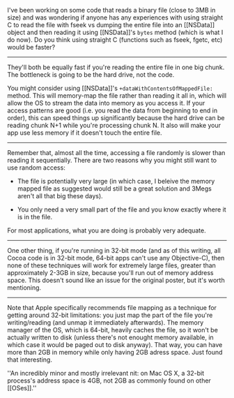 

I've been working on some code that reads a binary file (close to 3MB in size) and was wondering if anyone has any experiences with using straight C to read the file with fseek vs dumping the entire file into an [[NSData]] object and then reading it using [[NSData]]'s <code>bytes</code> method (which is what I do now). Do you think using straight C (functions such as fseek, fgetc, etc) would be faster?

----

They'll both be equally fast if you're reading the entire file in one big chunk. The bottleneck is going to be the hard drive, not the code.

You might consider using [[NSData]]'s <code>+dataWithContentsOfMappedFile:</code> method. This will memory-map the file rather than reading it all in, which will allow the OS to stream the data into memory as you access it. If your access patterns are good (i.e. you read the data from beginning to end in order), this can speed things up significantly because the hard drive can be reading chunk N+1 while you're processing chunk N. It also will make your app use less memory if it doesn't touch the entire file.

----

Remember that, almost all the time, accessing a file randomly is slower than reading it sequentially. 
There are two reasons why you might still want to use random access:

- The file is potentially very large (in which case, I beleive the memory mapped file as suggested would still be a great solution and 3Megs aren't all that big these days).

-  You only need a very small part of the file and you know exactly where it is in the file. 

For most applications, what you are doing is probably very adequate.

----

One other thing, if you're running in 32-bit mode (and as of this writing, all Cocoa code is in 32-bit mode, 64-bit apps can't use any Objective-C), then none of these techniques will work for extremely large files, greater than approximately 2-3GB in size, because you'll run out of memory address space. This doesn't sound like an issue for the original poster, but it's worth mentioning.

----

Note that Apple specifically recommends file mapping as a technique for getting around 32-bit limitations: you just map the part of the file you're writing/reading (and unmap it immediately afterwards). The memory manager of the OS, which is 64-bit, heavily caches the file, so it won't be actually written to disk (unless there's not enought memory available, in which case it would be paged out to disk anyway). That way, you can have more than 2GB in memory while only having 2GB adress space. Just found that interesting.

''An incredibly minor and mostly irrelevant nit: on Mac OS X, a 32-bit process's address space is 4GB, not 2GB as commonly found on other [[OSes]].''
